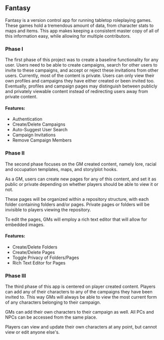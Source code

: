 ## Fantasy

Fantasy is a version control app for running tabletop roleplaying games. These games hold a tremendous amount of data, from character stats to maps and items. This app makes keeping a consistent master copy of all of this information easy, while allowing for multiple contributors.

### Phase I

The first phase of this project was to create a baseline functionality for any user. Users need to be able to create campaigns, search for other users to invite to these campaigns, and accept or reject these invitations from other users. Currently, most of the content is private. Users can only view their own profiles and campaigns they have either created or been invited too. Eventually, profiles and campaign pages may distinguish between publicly and privately viewable content instead of redirecting users away from private content.

#### Features:
  * Authentication
  * Create/Delete Campaigns
  * Auto-Suggest User Search
  * Campaign Invitations
  * Remove Campaign Members

### Phase II

The second phase focuses on the GM created content, namely lore, racial and occupation templates, maps, and story/plot hooks.

As a GM, users can create new pages for any of this content, and set it as public or private depending on whether players should be able to view it or not.

These pages will be organized within a repository structure, with each folder containing folders and/or pages. Private pages or folders will be invisible to players viewing the repository.

To edit the pages, GMs will employ a rich text editor that will allow for embedded images.

#### Features:
  * Create/Delete Folders
  * Create/Delete Pages
  * Toggle Privacy of Folders/Pages
  * Rich Text Editor for Pages

### Phase III

The third phase of this app is centered on player created content. Players can add any of their characters to any of the campaigns they have been invited to. This way GMs will always be able to view the most current form of any characters belonging to their campaign.

GMs can add their own characters to their campaign as well. All PCs and NPCs can be accessed from the same place.

Players can view and update their own characters at any point, but cannot view or edit anyone else's.

